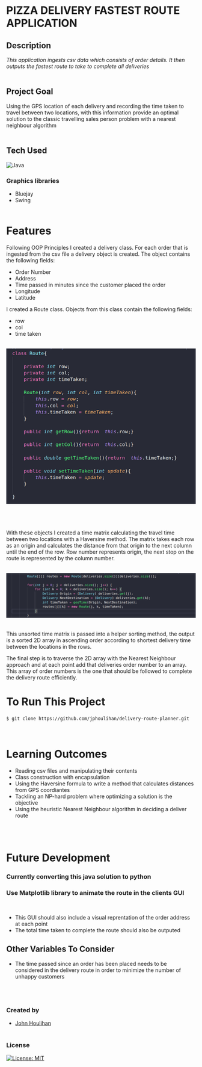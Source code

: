 # **PIZZA DELIVERY FASTEST ROUTE APPLICATION** 

## **Description** 
_This application ingests csv data which consists of order details. It then outputs the fastest route to take to complete all deliveries_<br/><br/>

## **Project Goal**
Using the GPS location of each delivery and recording the time taken to travel between two locations, with this information provide an optimal solution to the classic travelling sales person problem with a nearest neighbour algorithm<br/><br/>

## **Tech Used**<br/>
![Java](https://img.shields.io/badge/java-%23ED8B00.svg?style=for-the-badge&logo=java&logoColor=white)

### Graphics libraries
* Bluejay
* Swing
<br/><br/>

# **Features**<br/>
Following OOP Principles I created a delivery class. For each order that is ingested from the csv file a delivery object is created. The object contains the following fields:<br />
* Order Number
* Address
* Time passed in minutes since the customer placed the order
* Longitude
* Latitude <br/>

I created a Route class. Objects from this class contain the following fields: <br />
* row
* col
* time taken
<br /><br />

![alt text](code-ex.png "route class")<br/><br><br/><br/>


With these objects I created a time matrix calculating the travel time between two locations with a Haversine method. The matrix takes each row as an origin and calculates the distance from that origin to the next column until the end of the row. Row number represents origin, the next stop on the route is represented by the column number.
<br/><br />

![alt text](route-ex.png "route time matrix")<br/><br/>

This unsorted time matrix  is passed into a helper sorting method, the output is a sorted 2D array in ascending order according to shortest delivery time between the locations in the rows. 

The final step is to traverse the 2D array with the Nearest Neighbour approach and at each point add that deliveries order number to an array. This array of order numbers is the one that should be followed to complete the delivery route efficiently. 

# **To Run This Project**

```
$ git clone https://github.com/jphoulihan/delivery-route-planner.git
```
<br/>

# **Learning Outcomes**
* Reading csv files and manipulating their contents
* Class construction with encapsulation
* Using the Haversine formula to write a method that calculates distances from GPS coordiantes
* Tackling an NP-hard problem where optimizing a solution is the objective
* Using the heuristic Nearest Neighbour algorithm in deciding a deliver route  



<br/><br/>

# **Future Development**
### Currently converting this java solution to python
### Use Matplotlib library to animate the route in the clients GUI
<br />

* This GUI should also include a visual reprentation of the order address at each point
* The total time taken to complete the route should also be outputed

## Other Variables To Consider
* The time passed since an order has been placed needs to be considered in the delivery route in order to minimize the number of unhappy customers 

<br /><br />

### **Created by**

- [John Houlihan](https://github.com/jphoulihan "Visit John's GitHub")<br/><br/>

### **License**

[![License: MIT](https://img.shields.io/badge/License-MIT-yellow.svg)](https://opensource.org/licenses/MIT)